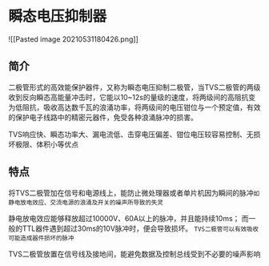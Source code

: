 # 瞬态电压抑制器
![[Pasted image 20210531180426.png]]
## 简介
二极管形式的高效能保护器件，又称为瞬态电压抑制二极管，当TVS二极管的两级收到反向瞬态高能量冲击时，它能以10~12s的量级的速度，将两级间的高阻抗变为低阻抗，吸收高达数千瓦的浪涌功率，将两级间的电压钳位与一个预定值，有效的保护电子线路中的精密元器件，免受各种浪涌脉冲的损害。

TVS响应快、瞬态功率大、漏电流低、击穿电压偏差、钳位电压较容易控制、无损坏极限、体积小等优点

## 特点
将TVS二极管加在信号和电源线上，能防止微处理器或者单片机因为瞬间的脉冲`如静电放电效应、交流电源的浪涌及开关的噪声所导致的失灵`

静电放电效应能够释放超过10000V、60A以上的脉冲，并且能持续10ms；
而一般的TTL器件遇到超过30ms的10V脉冲时，便会导致损坏。
`TVS二极管可以有效吸收可能造成器件损坏的脉冲`

TVS二极管放置在信号线及接地间，能避免数据及控制总线受到不必要的噪声影响




